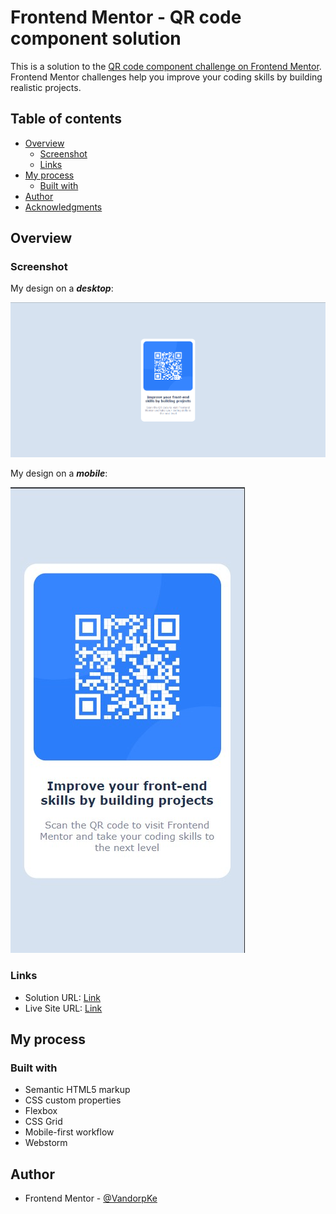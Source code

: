 # Frontend Mentor - QR code component solution

This is a solution to the [QR code component challenge on Frontend Mentor](https://www.frontendmentor.io/challenges/qr-code-component-iux_sIO_H). Frontend Mentor challenges help you improve your coding skills by building realistic projects. 

## Table of contents

- [Overview](#overview)
  - [Screenshot](#screenshot)
  - [Links](#links)
- [My process](#my-process)
  - [Built with](#built-with)
- [Author](#author)
- [Acknowledgments](#acknowledgments)

## Overview

### Screenshot

My design on a _**desktop**_:

![](./design/my_design_desktop.png)

My design on a _**mobile**_:

![](./design/my_design_mobile.jpg)

### Links

- Solution URL: [Link](https://github.com/VandorpKe/qr_code_component)
- Live Site URL: [Link](https://qr-code-component-eight-lime.vercel.app/)

## My process

### Built with

- Semantic HTML5 markup
- CSS custom properties
- Flexbox
- CSS Grid
- Mobile-first workflow
- Webstorm

## Author

- Frontend Mentor - [@VandorpKe](https://www.frontendmentor.io/profile/VandorpKe)
